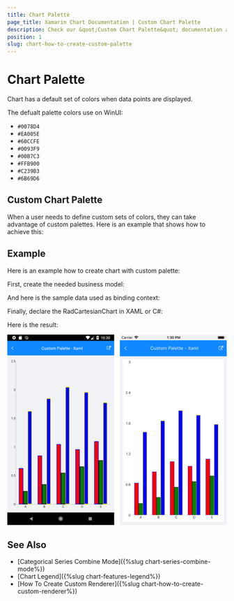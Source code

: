 ```yaml
---
title: Chart Palette
page_title: Xamarin Chart Documentation | Custom Chart Palette
description: Check our &quot;Custom Chart Palette&quot; documentation article for Telerik Chart for Xamarin control.
position: 1
slug: chart-how-to-create-custom-palette
---
```


# Chart Palette

Chart has a default set of colors when data points are displayed. 

The defualt palette colors use on WinUI: 

* `#0078D4`
* `#EA005E`
* `#60CCFE`
* `#0093F9`
* `#00B7C3`
* `#FFB900`
* `#C239B3`
* `#6B69D6`


## Custom Chart Palette

When a user needs to define custom sets of colors, they can take advantage of custom palettes. Here is an example that shows how to achieve this: 

## Example

Here is an example how to create chart with custom palette:

First, create the needed business model:

<snippet id='categorical-data-model'/>

And here is the sample data used as binding context:

<snippet id='chart-customization-custompalette-viewmodel'/>

Finally, declare the RadCartesianChart in XAML or C#:

<snippet id='chart-customization-custompalette-xaml'/>
<snippet id='chart-customization-custompalette-csharp'/>

Here is the result:

![Chart Custom Palette](images/chart-how-to-create-custom-palette.png)

## See Also

- [Categorical Series Combine Mode]({%slug chart-series-combine-mode%})
- [Chart Legend]({%slug chart-features-legend%})
- [How To Create Custom Renderer]({%slug chart-how-to-create-custom-renderer%})
